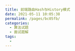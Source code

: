 ```yaml
---
title: 前端路由Hash与History模式
date: 2021-05-11 10:05:38
permalink: /pages/bc05fb/
categories:
  - 算法试题
  - 面试题解
tags:
  -
---
```

